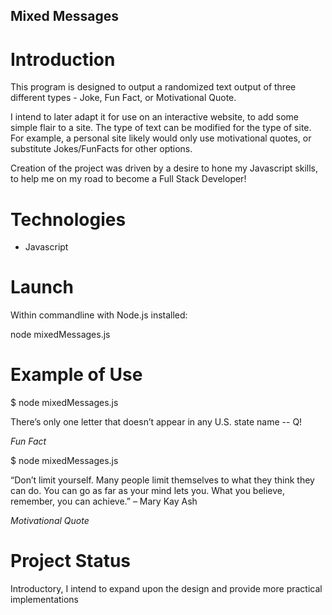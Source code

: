 ## Mixed Messages

# Introduction

This program is designed to output a randomized text output of three different types - Joke, Fun Fact, or Motivational Quote. 

I intend to later adapt it for use on an interactive website, to add some simple flair to a site. The type of text can be modified for the type of site. For example, a personal site likely would only use motivational quotes, or substitute Jokes/FunFacts for other options.

Creation of the project was driven by a desire to hone my Javascript skills, to help me on my road to become a Full Stack Developer!

# Technologies

+ Javascript

# Launch

Within commandline with Node.js installed:

node mixedMessages.js

# Example of Use

$ node mixedMessages.js

There’s only one letter that doesn’t appear in any U.S. state name -- Q!

*Fun Fact*

$ node mixedMessages.js

“Don’t limit yourself. Many people limit themselves to what they think they can
do. You can go as far as your mind lets you. What you believe, remember, you can
 achieve.” – Mary Kay Ash

*Motivational Quote*

# Project Status

Introductory, I intend to expand upon the design and provide more practical implementations
